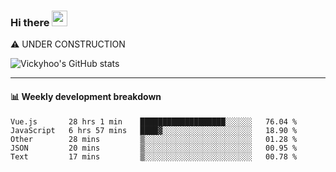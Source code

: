### Hi there <a href="https://www.gautamkrishnar.com/"><img src="https://media.giphy.com/media/hvRJCLFzcasrR4ia7z/giphy.gif" width="25px"></a>
⚠️ UNDER CONSTRUCTION

![Vickyhoo's GitHub stats](https://github-readme-stats.vercel.app/api?username=vickyhoo&theme=react&show_icons=true)

---

#### :bar_chart: Weekly development breakdown

<!--START_SECTION:waka-->
```text
Vue.js       28 hrs 1 min    ███████████████████░░░░░░   76.04 % 
JavaScript   6 hrs 57 mins   ████▓░░░░░░░░░░░░░░░░░░░░   18.90 % 
Other        28 mins         ▒░░░░░░░░░░░░░░░░░░░░░░░░   01.28 % 
JSON         20 mins         ▒░░░░░░░░░░░░░░░░░░░░░░░░   00.95 % 
Text         17 mins         ▒░░░░░░░░░░░░░░░░░░░░░░░░   00.78 % 
```
<!--END_SECTION:waka-->


<!--
**vickyhoo/vickyhoo** is a ✨ _special_ ✨ repository because its `README.md` (this file) appears on your GitHub profile.

Here are some ideas to get you started:

- 🔭 I’m currently working on ...
- 🌱 I’m currently learning ...
- 👯 I’m looking to collaborate on ...
- 🤔 I’m looking for help with ...
- 💬 Ask me about ...
- 📫 How to reach me: ...
- 😄 Pronouns: ...
- ⚡ Fun fact: ...
-->
